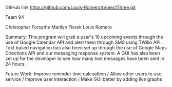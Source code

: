 GitHub link
https://github.com/Louis-Romero/projectThree.git

Team 94

Christopher Forsythe
Marilyn Florek
Louis Romero

Summary:  This program will grab a user's 10 upcoming events through the use of Google Calendar API and alert them through SMS using TWilio API.  Text based navigation has also been set up through the use of Google Maps Directions API and our messaging response system. A GUI has also been set up for the developer to see how many text messages have been sent in 24 hours.

Future Work:
Improve reminder time calcualtion  /
Allow other users to use service /
Improve user interaction /
Make GUI better by adding live graphs

